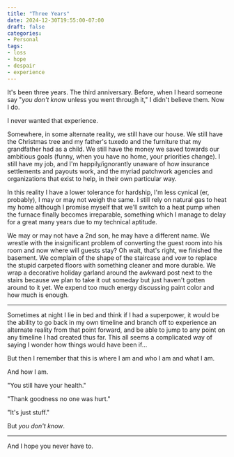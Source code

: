 ```yaml
---
title: "Three Years"
date: 2024-12-30T19:55:00-07:00
draft: false
categories:
- Personal
tags:
- loss
- hope
- despair
- experience
---
```


It's been three years. The third anniversary. Before, when I heard someone say "*you don't know* unless you went through it," I didn't believe them. Now I do.

I never wanted that experience.

<!--more-->

Somewhere, in some alternate reality, we still have our house. We still have the Christmas tree and my father's tuxedo and the furniture that my grandfather had as a child. We still have the money we saved towards our ambitious goals (funny, when you have no home, your priorities change). I still have my job, and I'm happily/ignorantly unaware of how insurance settlements and payouts work, and the myriad patchwork agencies and organizations that exist to help, in their own particular way.

In this reality I have a lower tolerance for hardship, I'm less cynical (er, probably), I may or may not weigh the same. I still rely on natural gas to heat my home although I promise myself that we'll switch to a heat pump when the furnace finally becomes irreparable, something which I manage to delay for a great many years due to my technical aptitude.

We may or may not have a 2nd son, he may have a different name. We wrestle with the insignificant problem of converting the guest room into his room and now where will guests stay? Oh wait, that's right, we finished the basement. We complain of the shape of the staircase and vow to replace the stupid carpeted floors with something cleaner and more durable. We wrap a decorative holiday garland around the awkward post next to the stairs because we plan to take it out someday but just haven't gotten around to it yet. We expend too much energy discussing paint color and how much is enough.

---

Sometimes at night I lie in bed and think if I had a superpower, it would be the ability to go back in my own timeline and branch off to experience an alternate reality from that point forward, and be able to jump to any point on any timeline I had created thus far. This all seems a complicated way of saying I wonder how things would have been if...

But then I remember that this is where I am and who I am and what I am.

And how I am.

"You still have your health."

"Thank goodness no one was hurt."

"It's just stuff."

But *you don't know*.

---

And I hope you never have to.